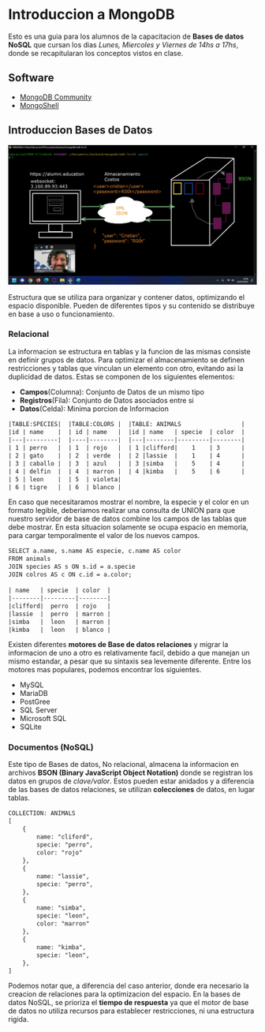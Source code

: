 # Introduccion a MongoDB

Esto es una guia para los alumnos de la capacitacion de __Bases de datos NoSQL__ que cursan los dias _Lunes, Miercoles y Viernes de 14hs a 17hs_, donde se recapitularan los conceptos vistos en clase.

## Software
* [MongoDB Community](https://www.mongodb.com/try/download/community)
* [MongoShell](https://www.mongodb.com/try/download/shell)

## Introduccion Bases de Datos

![Interaccion FronEnd, BackEnd y DB](assets/img/network.jpg)

Estructura que se utiliza para organizar y contener datos, optimizando el espacio disponible. Pueden de diferentes tipos y su contenido se distribuye en base a uso o funcionamiento.

### Relacional

La informacion se estructura en tablas y la funcion de las mismas consiste en definir grupos de datos. Para optimizar el almacenamiento se definen restricciones y tablas que vinculan un elemento con otro, evitando asi la duplicidad de datos. Estas se componen de los siguientes elementos:

* __Campos__(Columna): Conjunto de Datos de un mismo tipo
* __Registros__(Fila): Conjunto de Datos asociados entre si
* __Datos__(Celda): Minima porcion de Informacion

```
|TABLE:SPECIES|  |TABLE:COLORS |  |TABLE: ANIMALS                 |
|id | name    |  | id | name   |  |id | name   | specie  | color  |
|---|---------|  |----|--------|  |---|--------|---------|--------|
| 1 | perro   |  | 1  | rojo   |  | 1 |clifford|    1    | 3      |
| 2 | gato    |  | 2  | verde  |  | 2 |lassie  |    1    | 4      |
| 3 | caballo |  | 3  | azul   |  | 3 |simba   |    5    | 4      |
| 4 | delfin  |  | 4  | marron |  | 4 |kimba   |    5    | 6      |
| 5 | leon    |  | 5  | violeta| 
| 6 | tigre   |  | 6  | blanco |
```

En caso que necesitaramos mostrar el nombre, la especie y el color en un formato legible, deberiamos realizar una consulta de UNION para que nuestro servidor de base de datos combine los campos de las tablas que debe mostrar. En esta situacion solamente se ocupa espacio en memoria, para cargar temporalmente el valor de los nuevos campos.

```
SELECT a.name, s.name AS especie, c.name AS color 
FROM animals
JOIN species AS s ON s.id = a.specie
JOIN colros AS c ON c.id = a.color;

| name   | specie  | color  |
|--------|---------|--------|
|clifford|  perro  | rojo   |
|lassie  |  perro  | marron |
|simba   |  leon   | marron |
|kimba   |  leon   | blanco |

```

Existen diferentes __motores de Base de datos relaciones__ y migrar la informacion de uno a otro es relativamente facil, debido a que manejan un mismo estandar, a pesar que su sintaxis sea levemente diferente. Entre los motores mas populares, podemos encontrar los siguientes.

* MySQL
* MariaDB
* PostGree
* SQL Server
* Microsoft SQL
* SQLite

### Documentos (NoSQL)

Este tipo de Bases de datos, No relacional, almacena la informacion en archivos __BSON (Binary JavaScript Object Notation)__ donde se registran los datos en grupos de _clave/valor_. Estos pueden estar anidados y a diferencia de las bases de datos relaciones, se utilizan __colecciones__ de datos, en lugar tablas.

```
COLLECTION: ANIMALS
[
    {
        name: "cliford",
        specie: "perro",
        color: "rojo"
    },
    {
        name: "lassie",
        specie: "perro",
    },
    {
        name: "simba",
        specie: "leon",
        color: "marron"
    },
    {
        name: "kimba",
        specie: "leon",
    },
]
```

Podemos notar que, a diferencia del caso anterior, donde era necesario la creacion de relaciones para la optimizacion del espacio. En la bases de datos NoSQL, se prioriza el __tiempo de respuesta__ ya que el motor de base de datos no utiliza recursos para establecer restricciones, ni una estructura rigida.